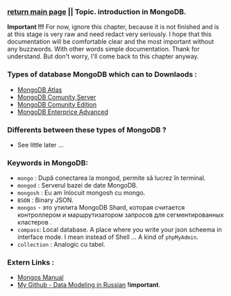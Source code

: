 ### [return main page](../README.md) || Topic. introduction in MongoDB.
**Important !!!** For now, ignore this chapter, because it is not finished and is at this stage is very raw and need redact very seriously. I hope that this documentation will be comfortable clear and the most important without any buzzwords. With other words simple documentation. Thank for understand. But don't worry, I'll come back to this chapter anyway.

### Types of database MongoDB which can to Downlaods :
* [MongoDB Atlas](https://www.mongodb.com/try)
* [MongoDB Comunity Server](https://www.mongodb.com/try/download/community)
* [MongoDB Comunity Edition](https://www.mongodb.com/try/download/community-edition)
* [MongoDB Enterprice Advanced](https://www.mongodb.com/try/download/enterprise)

### Differents between these types of MongoDB ?
* See little later ...

### Keywords in MongoDB: 
* `mongo` : După conectarea la mongod, permite să lucrez în terminal.
* `mongod` : Serverul bazei de date MongoDB.
* `mongosh` : Eu am înlocuit mongosh cu mongo.
* `BSON` : Binary JSON.
* `mongos` - это утилита MongoDB Shard, которая считается контроллером и маршрутизатором запросов для сегментированных кластеров .
*  `compass`: Local database. A place where you write your json scheema in interface mode. I mean instead of Shell ... A kind of `phpMyAdmin`.
* `collection` : Analogic cu tabel.

### Extern Links :
* [Mongos Manual](https://www.mongodb.com/docs/manual/reference/program/mongos/)
* [My Github - Data Modeling in Russian]() **!important**.
